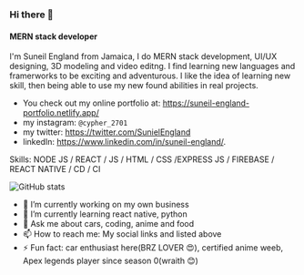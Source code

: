 ### Hi there 👋
#### MERN stack developer
<!-- ![MERN stack developer](https://media-exp1.licdn.com/dms/image/C5616AQGVyj27xT-8Lw/profile-displaybackgroundimage-shrink_350_1400/0/1611167236505?e=1632960000&v=beta&t=KVwVIfuQWaIjD8IdNay95-9Yero0CarYcUqtv88MVZo)
 -->
I'm Suneil England from Jamaica, I do MERN stack development, UI/UX designing, 3D modeling and video editng. I find learning new languages and framerworks to be exciting and adventurous. I like the idea of learning new skill, then being able to use my new found abilities in real projects.


- You check out my online portfolio at: https://suneil-england-portfolio.netlify.app/ 
- my instagram: ```@cypher_2701```
- my twitter: https://twitter.com/SunielEngland
- linkedIn: https://www.linkedin.com/in/suneil-england/.

Skills: NODE JS / REACT / JS / HTML / CSS /EXPRESS JS / FIREBASE / REACT NATIVE / CD / CI

<!-- [<img src='https://cdn.jsdelivr.net/npm/simple-icons@3.0.1/icons/github.svg' alt='github' height='40'>](https://github.com/adastra)  

[![Top Langs](https://github-readme-stats.vercel.app/api/top-langs/?username=adastra)](https://github.com/anuraghazra/github-readme-stats)
 -->
![GitHub stats](https://github-readme-stats.vercel.app/api?username=adastra-react&show_icons=true&count_private=true)  

<!-- ![GitHub metrics](https://metrics.lecoq.io/adastra)   -->

<!-- ![GitHub streak stats](https://github-readme-streak-stats.herokuapp.com/?user=adastra)  

s://github.com/anuraghazra/github-readme-stats) -->


<!-- [](https://img.shields.io/badge/Code-Angular-informational?style=flat&logo=angular&logoColor=white&color=4AB197)
![](https://img.shields.io/badge/Code-Ionic-informational?style=flat&logo=ionic&logoColor=white&color=4AB197)
![](https://img.shields.io/badge/Code-React-informational?style=flat&logo=react&logoColor=white&color=4AB197)
... -->

<!-- <details>
<summary>More Skills</summary>

[](https://img.shields.io/badge/Style-CSS-informational?style=flat&logo=css3&logoColor=white&color=4AB197)
![](https://img.shields.io/badge/Style-Tailwind-informational?style=flat&logo=Tailwind-CSS&logoColor=white&color=4AB197)
![](https://img.shields.io/badge/Style-Sass-informational?style=flat&logo=Sass&logoColor=white&color=4AB197)
![](https://img.shields.io/badge/Style-Stylus-informational?style=flat&logo=Stylus&logoColor=white&color=4AB197)
...
</details> -->

- 🔭 I’m currently working on my own business
- 🌱 I’m currently learning react native, python
- 💬 Ask me about cars, coding, anime and food
- 📫 How to reach me: My social links and listed above
- ⚡ Fun fact: car enthusiast here(BRZ LOVER 😍), certified anime weeb, Apex legends player since season 0(wraith 😊)

<!--
**adastra-react/adastra-react** is a ✨ _special_ ✨ repository because its `README.md` (this file) appears on your GitHub profile.

Here are some ideas to get you started:

- 🔭 I’m currently working on ...
- 🌱 I’m currently learning ...
- 👯 I’m looking to collaborate on ...
- 🤔 I’m looking for help with ...
- 💬 Ask me about ...
- 📫 How to reach me: ...
- 😄 Pronouns: ...
- ⚡ Fun fact: ...
-->

